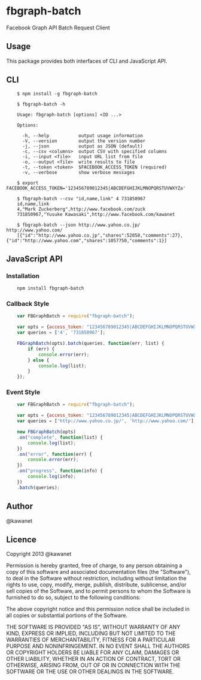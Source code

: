 # fbgraph-batch

Facebook Graph API Batch Request Client

## Usage

This package provides both interfaces of CLI and JavaScript API.

## CLI

```
    $ npm install -g fbgraph-batch

    $ fbgraph-batch -h

    Usage: fbgraph-batch [options] <ID ...>

    Options:

      -h, --help           output usage information
      -V, --version        output the version number
      -j, --json           output as JSON (default)
      -c, --csv <columns>  output CSV with specified columns
      -i, --input <file>   input URL list from file
      -o, --output <file>  write results to file
      -t, --token <token>  $FACEBOOK_ACCESS_TOKEN (required)
      -v, --verbose        show verbose messages

    $ export FACEBOOK_ACCESS_TOKEN='123456789012345|ABCDEFGHIJKLMNOPQRSTUVWXYZa'

    $ fbgraph-batch --csv "id,name,link" 4 731850967
    id,name,link
    4,"Mark Zuckerberg",http://www.facebook.com/zuck
    731850967,"Yusuke Kawasaki",http://www.facebook.com/kawanet

    $ fbgraph-batch --json http://www.yahoo.co.jp/ http://www.yahoo.com/
    [{"id":"http://www.yahoo.co.jp","shares":52058,"comments":27},{"id":"http://www.yahoo.com","shares":1057750,"comments":1}]
```

## JavaScript API

### Installation

```sh
    npm install fbgraph-batch
```

### Callback Style

```javascript
    var FBGraphBatch = require("fbgraph-batch");

    var opts = {access_token: "123456789012345|ABCDEFGHIJKLMNOPQRSTUVWXYZa"};
    var queries = ['4', '731850967'];

    FBGraphBatch(opts).batch(queries, function(err, list) {
        if (err) {
            console.error(err);
        } else {
            console.log(list);
        }
    });
```

### Event Style

```javascript
    var FBGraphBatch = require("fbgraph-batch");

    var opts = {access_token: "123456789012345|ABCDEFGHIJKLMNOPQRSTUVWXYZa"};
    var queries = ['http://www.yahoo.co.jp/', 'http://www.yahoo.com/'];

    new FBGraphBatch(opts)
    .on("complete", function(list) {
        console.log(list);
    })
    .on("error", function(err) {
        console.error(err);
    })
    .on("progress", function(info) {
        console.log(info);
    })
    .batch(queries);
```

## Author

@kawanet

## Licence

Copyright 2013 @kawanet

Permission is hereby granted, free of charge, to any person obtaining
a copy of this software and associated documentation files (the
"Software"), to deal in the Software without restriction, including
without limitation the rights to use, copy, modify, merge, publish,
distribute, sublicense, and/or sell copies of the Software, and to
permit persons to whom the Software is furnished to do so, subject to
the following conditions:

The above copyright notice and this permission notice shall be
included in all copies or substantial portions of the Software.

THE SOFTWARE IS PROVIDED "AS IS", WITHOUT WARRANTY OF ANY KIND,
EXPRESS OR IMPLIED, INCLUDING BUT NOT LIMITED TO THE WARRANTIES OF
MERCHANTABILITY, FITNESS FOR A PARTICULAR PURPOSE AND
NONINFRINGEMENT. IN NO EVENT SHALL THE AUTHORS OR COPYRIGHT HOLDERS BE
LIABLE FOR ANY CLAIM, DAMAGES OR OTHER LIABILITY, WHETHER IN AN ACTION
OF CONTRACT, TORT OR OTHERWISE, ARISING FROM, OUT OF OR IN CONNECTION
WITH THE SOFTWARE OR THE USE OR OTHER DEALINGS IN THE SOFTWARE.
